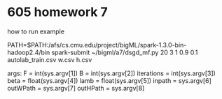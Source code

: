 # 605 homework 7

how to run example

PATH=$PATH:/afs/cs.cmu.edu/project/bigML/spark-1.3.0-bin-hadoop2.4/bin
spark-submit ~/bigml/a7/dsgd_mf.py 20 3 1 0.9 0.1 autolab_train.csv w.csv h.csv

args:
F = int(sys.argv[1])
B = int(sys.argv[2])
iterations = int(sys.argv[3])
beta = float(sys.argv[4])
lamb = float(sys.argv[5])
inpath = sys.argv[6]
outWPath = sys.argv[7]
outHPath = sys.argv[8]

